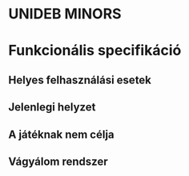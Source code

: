 # UNIDEB MINORS
# Funkcionális specifikáció

## Helyes felhasználási esetek



## Jelenlegi helyzet



## A játéknak nem célja



## Vágyálom rendszer